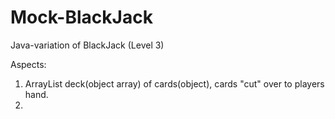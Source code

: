 # Mock-BlackJack
Java-variation of BlackJack (Level 3)

Aspects:
1. ArrayList deck(object array) of cards(object), cards "cut" over to players hand.
2. 
